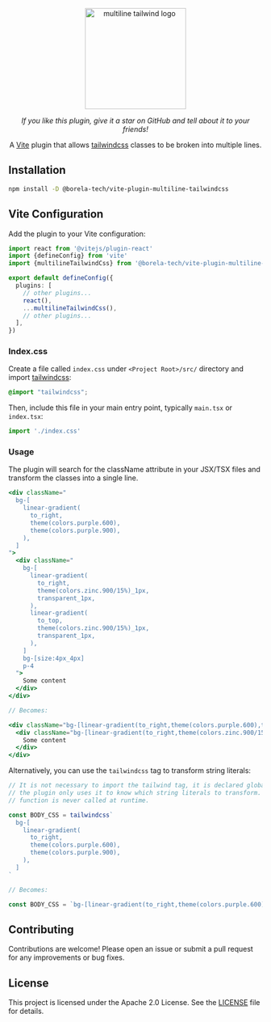 <p align="center">
  <picture>
    <source
      media="(prefers-color-scheme: dark)" 
      srcset="https://raw.githubusercontent.com/borela-tech/multiline-tailwindcss/refs/heads/main/assets/logo_dark_theme.svg"
      width=200
    >
    <source
      media="(prefers-color-scheme: light)" 
      srcset="https://raw.githubusercontent.com/borela-tech/multiline-tailwindcss/refs/heads/main/assets/logo_light_theme.svg"
      width=200
    >
    <img
      alt="multiline tailwind logo" 
      srcset="https://raw.githubusercontent.com/borela-tech/multiline-tailwindcss/refs/heads/main/assets/logo_light_theme.svg"
      width=200
    >
  </picture>
</p>

<p align="center">
  <em>
    If you like this plugin, give it a star on GitHub and tell about it to your
    friends!
  </em>
</p>

<p align="center">
  A <a href="https://vite.dev/">Vite</a> plugin that allows <a href="https://tailwindcss.com/">tailwindcss</a> 
  classes to be broken into multiple lines.
</p>

## Installation

```bash
npm install -D @borela-tech/vite-plugin-multiline-tailwindcss
```

## Vite Configuration

Add the plugin to your Vite configuration:

```typescript
import react from '@vitejs/plugin-react'
import {defineConfig} from 'vite'
import {multilineTailwindCss} from '@borela-tech/vite-plugin-multiline-tailwindcss'

export default defineConfig({
  plugins: [
    // other plugins...
    react(),
    ...multilineTailwindCss(),
    // other plugins...
  ],
})
```

### Index.css

Create a file called `index.css` under `<Project Root>/src/` directory and 
import [tailwindcss][tailwindcss]:

```css
@import "tailwindcss";
```

Then, include this file in your main entry point, typically `main.tsx` or `index.tsx`:

```js
import './index.css'
```

### Usage

The plugin will search for the className attribute in your JSX/TSX files and 
transform the classes into a single line.

```jsx
<div className="
  bg-[
    linear-gradient(
      to_right,
      theme(colors.purple.600),
      theme(colors.purple.900),
    ),
  ]
">
  <div className="
    bg-[
      linear-gradient(
        to_right,
        theme(colors.zinc.900/15%)_1px,
        transparent_1px,
      ),
      linear-gradient(
        to_top,
        theme(colors.zinc.900/15%)_1px,
        transparent_1px,
      ),
    ]
    bg-[size:4px_4px]
    p-4
  ">
    Some content
  </div>
</div>

// Becomes:

<div className="bg-[linear-gradient(to_right,theme(colors.purple.600),theme(colors.purple.900))]">
  <div className="bg-[linear-gradient(to_right,theme(colors.zinc.900/15%)_1px,transparent_1px),linear-gradient(to_top,theme(colors.zinc.900/15%)_1px,transparent_1px)] bg-[size:4px_4px] p-4">
    Some content
  </div>
</div>
```

Alternatively, you can use the `tailwindcss` tag to transform string literals:

```js
// It is not necessary to import the tailwind tag, it is declared globally and
// the plugin only uses it to know which string literals to transform. This
// function is never called at runtime.

const BODY_CSS = tailwindcss`
  bg-[
    linear-gradient(
      to_right,
      theme(colors.purple.600),
      theme(colors.purple.900),
    ),
  ]
`

// Becomes:

const BODY_CSS = `bg-[linear-gradient(to_right,theme(colors.purple.600),theme(colors.purple.900))]`
```

## Contributing

Contributions are welcome! Please open an issue or submit a pull request for any
improvements or bug fixes.

## License

This project is licensed under the Apache 2.0 License. See the [LICENSE](LICENSE.md)
file for details.

[tailwindcss]: https://tailwindcss.com
